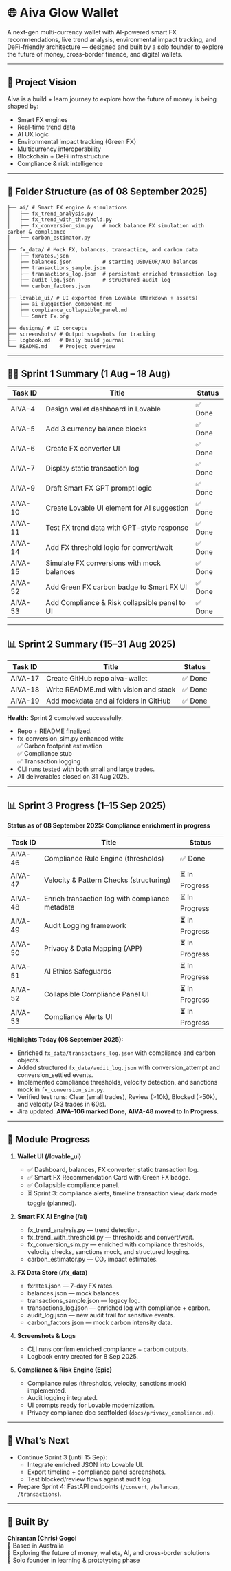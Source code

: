 # 🌐 Aiva Glow Wallet
A next-gen multi-currency wallet with AI-powered smart FX recommendations, live trend analysis, environmental impact tracking, and DeFi-friendly architecture — designed and built by a solo founder to explore the future of money, cross-border finance, and digital wallets.

---

## 🚀 Project Vision
Aiva is a build + learn journey to explore how the future of money is being shaped by:

- Smart FX engines
- Real-time trend data
- AI UX logic
- Environmental impact tracking (Green FX)
- Multicurrency interoperability
- Blockchain + DeFi infrastructure
- Compliance & risk intelligence

---

## 🧱 Folder Structure (as of 08 September 2025)
```
├── ai/ # Smart FX engine & simulations
│   ├── fx_trend_analysis.py
│   ├── fx_trend_with_threshold.py
│   ├── fx_conversion_sim.py   # mock balance FX simulation with carbon & compliance
│   └── carbon_estimator.py
│
├── fx_data/ # Mock FX, balances, transaction, and carbon data
│   ├── fxrates.json
│   ├── balances.json          # starting USD/EUR/AUD balances
│   ├── transactions_sample.json
│   ├── transactions_log.json  # persistent enriched transaction log
│   ├── audit_log.json         # structured audit log
│   └── carbon_factors.json
│
├── lovable_ui/ # UI exported from Lovable (Markdown + assets)
│   ├── ai_suggestion_component.md
│   ├── compliance_collapsible_panel.md
│   └── Smart Fx.png
│
├── designs/ # UI concepts
├── screenshots/ # Output snapshots for tracking
├── logbook.md   # Daily build journal
└── README.md    # Project overview
```

---

## 🧑‍💻 Sprint 1 Summary (1 Aug – 18 Aug)
| Task ID | Title | Status |
|---------|-------|--------|
| AIVA-4 | Design wallet dashboard in Lovable | ✅ Done |
| AIVA-5 | Add 3 currency balance blocks | ✅ Done |
| AIVA-6 | Create FX converter UI | ✅ Done |
| AIVA-7 | Display static transaction log | ✅ Done |
| AIVA-9 | Draft Smart FX GPT prompt logic | ✅ Done |
| AIVA-10 | Create Lovable UI element for AI suggestion | ✅ Done |
| AIVA-11 | Test FX trend data with GPT-style response | ✅ Done |
| AIVA-14 | Add FX threshold logic for convert/wait | ✅ Done |
| AIVA-15 | Simulate FX conversions with mock balances | ✅ Done |
| AIVA-52 | Add Green FX carbon badge to Smart FX UI | ✅ Done |
| AIVA-53 | Add Compliance & Risk collapsible panel to UI | ✅ Done |

---

## 📊 Sprint 2 Summary (15–31 Aug 2025)
| Task ID | Title | Status |
|---------|-------|--------|
| AIVA-17 | Create GitHub repo aiva-wallet | ✅ Done |
| AIVA-18 | Write README.md with vision and stack | ✅ Done |
| AIVA-19 | Add mockdata and ai folders in GitHub | ✅ Done |

**Health:** Sprint 2 completed successfully.

- Repo + README finalized.  
- fx_conversion_sim.py enhanced with:  
  ✅ Carbon footprint estimation  
  ✅ Compliance stub  
  ✅ Transaction logging  
- CLI runs tested with both small and large trades.  
- All deliverables closed on 31 Aug 2025.  

---

## 📊 Sprint 3 Progress (1–15 Sep 2025)

**Status as of 08 September 2025: Compliance enrichment in progress**

| Task ID | Title | Status |
|---------|-------|--------|
| AIVA-46 | Compliance Rule Engine (thresholds) | ✅ Done |
| AIVA-47 | Velocity & Pattern Checks (structuring) | ⏳ In Progress |
| AIVA-48 | Enrich transaction log with compliance metadata | ⏳ In Progress |
| AIVA-49 | Audit Logging framework | ⏳ In Progress |
| AIVA-50 | Privacy & Data Mapping (APP) | ⏳ In Progress |
| AIVA-51 | AI Ethics Safeguards | ⏳ In Progress |
| AIVA-52 | Collapsible Compliance Panel UI | ⏳ In Progress |
| AIVA-53 | Compliance Alerts UI | ⏳ In Progress |

**Highlights Today (08 September 2025):**
- Enriched `fx_data/transactions_log.json` with compliance and carbon objects.  
- Added structured `fx_data/audit_log.json` with conversion_attempt and conversion_settled events.  
- Implemented compliance thresholds, velocity detection, and sanctions mock in `fx_conversion_sim.py`.  
- Verified test runs: Clear (small trades), Review (>10k), Blocked (>50k), and velocity (≥3 trades in 60s).  
- Jira updated: **AIVA-106 marked Done**, **AIVA-48 moved to In Progress**.  

---

## 🧠 Module Progress

1. **Wallet UI (/lovable_ui)**  
   - ✅ Dashboard, balances, FX converter, static transaction log.  
   - ✅ Smart FX Recommendation Card with Green FX badge.  
   - ✅ Collapsible compliance panel.  
   - ⏳ Sprint 3: compliance alerts, timeline transaction view, dark mode toggle (planned).  

2. **Smart FX AI Engine (/ai)**  
   - fx_trend_analysis.py — trend detection.  
   - fx_trend_with_threshold.py — thresholds and convert/wait.  
   - fx_conversion_sim.py — enriched with compliance thresholds, velocity checks, sanctions mock, and structured logging.  
   - carbon_estimator.py — CO₂ impact estimates.  

3. **FX Data Store (/fx_data)**  
   - fxrates.json — 7-day FX rates.  
   - balances.json — mock balances.  
   - transactions_sample.json — legacy log.  
   - transactions_log.json — enriched log with compliance + carbon.  
   - audit_log.json — new audit trail for sensitive events.  
   - carbon_factors.json — mock carbon intensity data.  

4. **Screenshots & Logs**  
   - CLI runs confirm enriched compliance + carbon outputs.  
   - Logbook entry created for 8 Sep 2025.  

5. **Compliance & Risk Engine (Epic)**  
   - Compliance rules (thresholds, velocity, sanctions mock) implemented.  
   - Audit logging integrated.  
   - UI prompts ready for Lovable modernization.  
   - Privacy compliance doc scaffolded (`docs/privacy_compliance.md`).  

---

## 🧭 What’s Next
- Continue Sprint 3 (until 15 Sep):  
  - Integrate enriched JSON into Lovable UI.  
  - Export timeline + compliance panel screenshots.  
  - Test blocked/review flows against audit log.  
- Prepare Sprint 4: FastAPI endpoints (`/convert`, `/balances`, `/transactions`).  

---

## 👤 Built By
**Chirantan (Chris) Gogoi**  
📍 Based in Australia  
🔭 Exploring the future of money, wallets, AI, and cross-border solutions  
💼 Solo founder in learning & prototyping phase  
